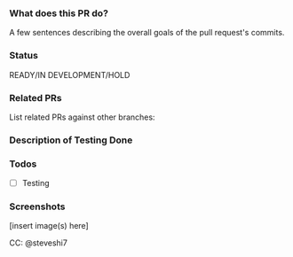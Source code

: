 ### What does this PR do?
A few sentences describing the overall goals of the pull request's commits.

### Status
READY/IN DEVELOPMENT/HOLD

### Related PRs
List related PRs against other branches:

### Description of Testing Done


### Todos
- [ ] Testing

### Screenshots
[insert image(s) here]

CC: @steveshi7
